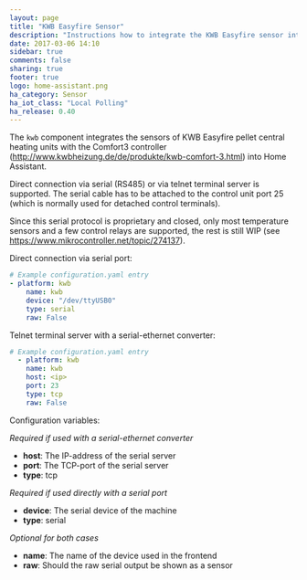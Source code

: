 ```yaml
---
layout: page
title: "KWB Easyfire Sensor"
description: "Instructions how to integrate the KWB Easyfire sensor into Home Assistant."
date: 2017-03-06 14:10
sidebar: true
comments: false
sharing: true
footer: true
logo: home-assistant.png
ha_category: Sensor
ha_iot_class: "Local Polling"
ha_release: 0.40
---
```


The `kwb` component integrates the sensors of KWB Easyfire pellet central heating units with the Comfort3 controller (http://www.kwbheizung.de/de/produkte/kwb-comfort-3.html) into Home Assistant.

Direct connection via serial (RS485) or via telnet terminal server is supported. The serial cable has to be attached to the control unit port 25 (which is normally used for detached control terminals).

Since this serial protocol is proprietary and closed, only most temperature sensors and a few control relays are supported, the rest is still WIP (see https://www.mikrocontroller.net/topic/274137).

Direct connection via serial port:
```yaml
# Example configuration.yaml entry
- platform: kwb
    name: kwb
    device: "/dev/ttyUSB0"
    type: serial
    raw: False
```

Telnet terminal server with a serial-ethernet converter:
```yaml
# Example configuration.yaml entry
  - platform: kwb
    name: kwb
    host: <ip>
    port: 23
    type: tcp
    raw: False
```

Configuration variables:

*Required if used with a serial-ethernet converter*

- **host**: The IP-address of the serial server
- **port**: The TCP-port of the serial server
- **type**: tcp

*Required if used directly with a serial port*

- **device**: The serial device of the machine
- **type**: serial

*Optional for both cases*

- **name**: The name of the device used in the frontend
- **raw**: Should the raw serial output be shown as a sensor

